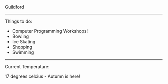Guildford

***********
Things to do:

- Computer Programming Workshops!
- Bowling
- Ice Skating
- Shopping
- Swimming

************
Current Temperature:

17 degrees celcius - Autumn is here!
